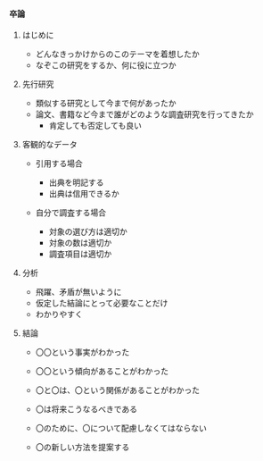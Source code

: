 #### 卒論

1. はじめに

    - どんなきっかけからのこのテーマを着想したか
    - なぞこの研究をするか、何に役に立つか

2. 先行研究

    - 類似する研究として今まで何があったか
    - 論文、書籍など今まで誰がどのような調査研究を行ってきたか
        - 肯定しても否定しても良い

3. 客観的なデータ

    - 引用する場合
        - 出典を明記する
        - 出典は信用できるか

    - 自分で調査する場合
        - 対象の選び方は適切か
        - 対象の数は適切か
        - 調査項目は適切か

4. 分析
    - 飛躍、矛盾が無いように
    - 仮定した結論にとって必要なことだけ
    - わかりやすく

5. 結論
    - 〇〇という事実がわかった
    - 〇〇という傾向があることがわかった
    - 〇と〇は、〇という関係があることがわかった

    - 〇は将来こうなるべきである
    - 〇のために、〇について配慮しなくてはならない
    - 〇の新しい方法を提案する

    <!-- 170621 岸本レクチャー  -->
